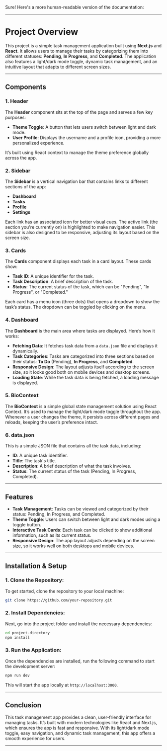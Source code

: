 Sure! Here's a more human-readable version of the documentation:

---

# **Project Overview**

This project is a simple task management application built using **Next.js** and **React**. It allows users to manage their tasks by categorizing them into different statuses: **Pending**, **In Progress**, and **Completed**. The application also features a light/dark mode toggle, dynamic task management, and an intuitive layout that adapts to different screen sizes.

---

## **Components**

### **1. Header**

The **Header** component sits at the top of the page and serves a few key purposes:
- **Theme Toggle**: A button that lets users switch between light and dark mode.
- **User Profile**: Displays the username and a profile icon, providing a more personalized experience.

It’s built using React context to manage the theme preference globally across the app.

### **2. Sidebar**

The **Sidebar** is a vertical navigation bar that contains links to different sections of the app:
- **Dashboard**
- **Tasks**
- **Profile**
- **Settings**

Each link has an associated icon for better visual cues. The active link (the section you're currently on) is highlighted to make navigation easier. This sidebar is also designed to be responsive, adjusting its layout based on the screen size.

### **3. Cards**

The **Cards** component displays each task in a card layout. These cards show:
- **Task ID**: A unique identifier for the task.
- **Task Description**: A brief description of the task.
- **Status**: The current status of the task, which can be "Pending", "In Progress", or "Completed."

Each card has a menu icon (three dots) that opens a dropdown to show the task’s status. The dropdown can be toggled by clicking on the menu.

### **4. Dashboard**

The **Dashboard** is the main area where tasks are displayed. Here’s how it works:
- **Fetching Data**: It fetches task data from a `data.json` file and displays it dynamically.
- **Task Categories**: Tasks are categorized into three sections based on their status: **To Do** (Pending), **In Progress**, and **Completed**.
- **Responsive Design**: The layout adjusts itself according to the screen size, so it looks good both on mobile devices and desktop screens.
- **Loading State**: While the task data is being fetched, a loading message is displayed.

### **5. BioContext**

The **BioContext** is a simple global state management solution using React Context. It’s used to manage the light/dark mode toggle throughout the app. Whenever a user changes the theme, it persists across different pages and reloads, keeping the user’s preference intact.

### **6. data.json**

This is a simple JSON file that contains all the task data, including:
- **ID**: A unique task identifier.
- **Title**: The task's title.
- **Description**: A brief description of what the task involves.
- **Status**: The current status of the task (Pending, In Progress, Completed).

---

## **Features**

- **Task Management**: Tasks can be viewed and categorized by their status: Pending, In Progress, and Completed.
- **Theme Toggle**: Users can switch between light and dark modes using a toggle button.
- **Interactive Task Cards**: Each task can be clicked to show additional information, such as its current status.
- **Responsive Design**: The app layout adjusts depending on the screen size, so it works well on both desktops and mobile devices.

---

## **Installation & Setup**

### **1. Clone the Repository:**
To get started, clone the repository to your local machine:
```bash
git clone https://github.com/your-repository.git
```

### **2. Install Dependencies:**
Next, go into the project folder and install the necessary dependencies:
```bash
cd project-directory
npm install
```

### **3. Run the Application:**
Once the dependencies are installed, run the following command to start the development server:
```bash
npm run dev
```
This will start the app locally at `http://localhost:3000`.

---

## **Conclusion**

This task management app provides a clean, user-friendly interface for managing tasks. It’s built with modern technologies like React and Next.js, which ensures the app is fast and responsive. With its light/dark mode toggle, easy navigation, and dynamic task management, this app offers a smooth experience for users. 

---